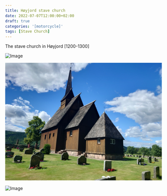 ```yaml
---
title: Høyjord stave church
date: 2022-07-07T12:00:00+02:00
draft: true
categories: '[motorcycle]'
tags: [Stave Church]
---
```


The stave church in Høyjord [1200-1300]

![Image](/img/df7f92398c2e24bf4c99e2446a542e61.jpg)

![Image](/img/dc2188402fedb3288be148f056bc74dc.jpg)

![Image](/img/88456894f658f43dc6ac820d54b4257c.jpg)




